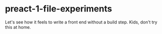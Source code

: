 # preact-1-file-experiments
Let's see how it feels to write a front end without a build step. Kids, don't try this at home.
